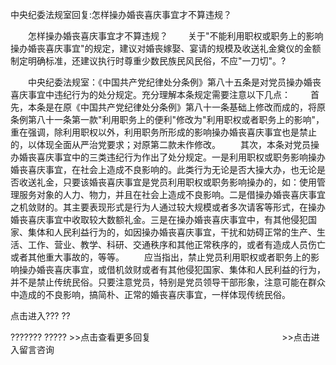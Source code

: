 中央纪委法规室回复:怎样操办婚丧喜庆事宜才不算违规？










　　怎样操办婚丧喜庆事宜才不算违规？
　　关于"不能利用职权或职务上的影响操办婚丧喜庆事宜"的规定，建议对婚丧嫁娶、宴请的规模及收送礼金奠仪的金额制定明确标准，还建议执行时尊重少数民族民风民俗，不应"一刀切"。?

　　中央纪委法规室：《中国共产党纪律处分条例》第八十五条是对党员操办婚丧喜庆事宜中违纪行为的处分规定。充分理解本条规定需要注意以下几点：
　　首先，本条是在原《中国共产党纪律处分条例》第八十一条基础上修改而成的，将原条例第八十一条第一款"利用职务上的便利"修改为"利用职权或者职务上的影响"，重在强调，除利用职权以外，利用职务所形成的影响操办婚丧喜庆事宜也是禁止的，以体现全面从严治党要求；对原第二款未作修改。
　　其次，本条对党员操办婚丧喜庆事宜中的三类违纪行为作出了处分规定。一是利用职权或职务影响操办婚丧喜庆事宜，在社会上造成不良影响的。此类行为无论是否大操大办，也无论是否收送礼金，只要该婚丧喜庆事宜是党员利用职权或职务影响操办的，如：使用管理服务对象的人力、物力，并且在社会上造成不良影响。二是借操办婚丧喜庆事宜之机敛财的。其主要表现形式是行为人通过较大规模或者多次请客等形式，在操办婚丧喜庆事宜中收取较大数额礼金。三是在操办婚丧喜庆事宜中，有其他侵犯国家、集体和人民利益行为的，如因操办婚丧喜庆事宜，干扰和妨碍正常的生产、生活、工作、营业、教学、科研、交通秩序和其他正常秩序的，或者有造成人员伤亡或者其他重大事故的，等等。
　　应当指出，禁止党员利用职权或者职务上的影响操办婚丧喜庆事宜，或借机敛财或者有其他侵犯国家、集体和人民利益的行为，并不是禁止传统民俗。只要注意党员，特别是党员领导干部形象，注意可能在群众中造成的不良影响，搞简朴、正常的婚丧喜庆事宜，一样体现传统民俗。

点击进入??? ??

??????? ?????
\>\>点击查看更多回复　　　　　　　　　　　　　　　\>\>点击进入留言咨询
